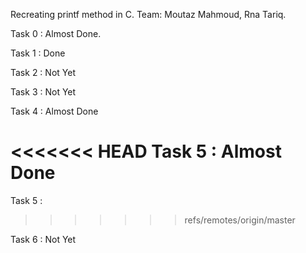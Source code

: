 Recreating printf method in C.
Team: Moutaz Mahmoud, Rna Tariq.

Task 0 : Almost Done.

Task 1 : Done

Task 2 : Not Yet

Task 3 : Not Yet

Task 4 : Almost Done

<<<<<<< HEAD
Task 5 : Almost Done
=======
Task 5 :
>>>>>>> refs/remotes/origin/master

Task 6 : Not Yet
